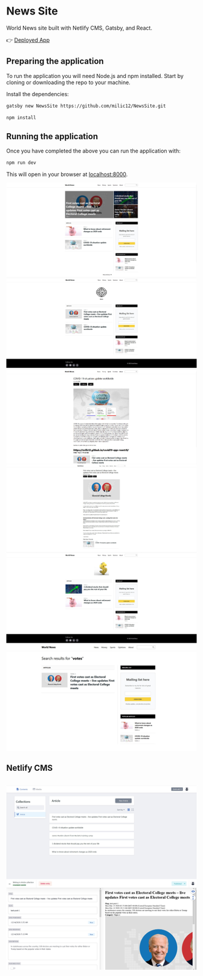 # News Site

World News site built with Netlify CMS, Gatsby, and React.

👉 [Deployed App](https://world-news-site.netlify.app/)

## Preparing the application

To run the application you will need Node.js and npm installed. Start by cloning or downloading the repo to your machine.


Install the dependencies:
```bash
gatsby new NewsSite https://github.com/milic12/NewsSite.git
```

```bash
npm install
```


## Running the application

Once you have completed the above you can run the application with:

```bash
npm run dev
```

This will open in your browser at [localhost:8000](http://localhost:8000).


<img src="/images/slika1.jpg" alt="news1"/>
<img src="/images/slika2.jpg" alt="news2"/>
<img src="/images/slika3.jpg" alt="news3"/>
<img src="/images/slika4.jpg" alt="news4"/>
<img src="/images/slika5.jpg" alt="news5"/>
<img src="/images/slika6.jpg" alt="news6"/>
<br/> 
<h2> Netlify CMS </h2>
<br/>
<img src="/images/slika7.jpg" alt="news7"/>
<img src="/images/slika8.jpg" alt="news8"/>



